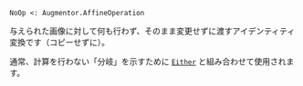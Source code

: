 ```
NoOp <: Augmentor.AffineOperation
```

与えられた画像に対して何も行わず、そのまま変更せずに渡すアイデンティティ変換です（コピーせずに）。

通常、計算を行わない「分岐」を示すために [`Either`](@ref) と組み合わせて使用されます。
